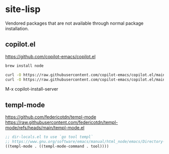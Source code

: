 # site-lisp

Vendored packages that are not available through normal package installation.

## copilot.el

<https://github.com/copilot-emacs/copilot.el>

```bash
brew install node

curl -O https://raw.githubusercontent.com/copilot-emacs/copilot.el/main/copilot-balancer.el
curl -O https://raw.githubusercontent.com/copilot-emacs/copilot.el/main/copilot.el
```

M-x copilot-install-server


## templ-mode

https://github.com/federicotdn/templ-mode
https://raw.githubusercontent.com/federicotdn/templ-mode/refs/heads/main/templ-mode.el

```lisp
;; dir-locals.el to use `go tool templ`
;; https://www.gnu.org/software/emacs/manual/html_node/emacs/Directory-Variables.html
((templ-mode . ((templ-mode-command . tool))))
```
